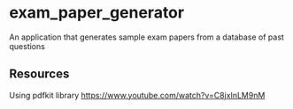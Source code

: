 # exam_paper_generator
An application that generates sample exam papers from a database of past questions

## Resources
Using pdfkit library https://www.youtube.com/watch?v=C8jxInLM9nM


